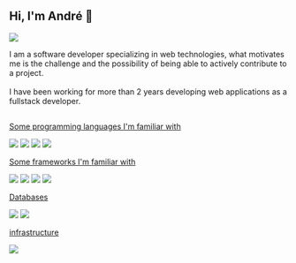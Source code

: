 ## Hi, I'm André 👋
![](https://komarev.com/ghpvc/?username=AndreBrennerbr)

<div style="dislay: block">
I am a software developer specializing in web technologies, what motivates me is the challenge and the possibility of being able to actively contribute to a project.
<div/>
<br>
<div style="dislay: block">
I have been working for more than 2 years developing web applications as a fullstack developer.
<div/>

## 

[Some programming languages ​​I'm familiar with
](https://github.com/AndreBrennerbr)
<div style="display:inline-block">
<img src="https://img.shields.io/badge/PHP-777BB4?style=for-the-badge&logo=php&logoColor=white">
<img src="https://img.shields.io/badge/JavaScript-F7DF1E?style=for-the-badge&logo=javascript&logoColor=black">
<img src="https://img.shields.io/badge/Go-00ADD8?style=for-the-badge&logo=go&logoColor=white">
<img src="https://img.shields.io/badge/Python-3776AB?style=for-the-badge&logo=python&logoColor=white">

<div/>

[Some frameworks ​​I'm familiar with
](#)
<div style="display:inline-block">
<img src="https://img.shields.io/badge/Laravel-FF2D20?style=for-the-badge&logo=laravel&logoColor=white">
<img src="https://img.shields.io/badge/Bootstrap-563D7C?style=for-the-badge&logo=bootstrap&logoColor=white">
<img src="https://img.shields.io/badge/jQuery-0769AD?style=for-the-badge&logo=jquery&logoColor=white">
<img src="https://img.shields.io/badge/Vue.js-35495E?style=for-the-badge&logo=vue.js&logoColor=4FC08D">
<div/>

[Databases](#)
<div style="display:inline-block">
<img src="https://img.shields.io/badge/MySQL-00000F?style=for-the-badge&logo=mysql&logoColor=white">
<img src="https://img.shields.io/badge/MongoDB-4EA94B?style=for-the-badge&logo=mongodb&logoColor=white">
<div/>

[infrastructure](#)
<div style="display:inline-block">
<img src="https://img.shields.io/badge/Ubuntu-E95420?style=for-the-badge&logo=ubuntu&logoColor=white">
<div/>
